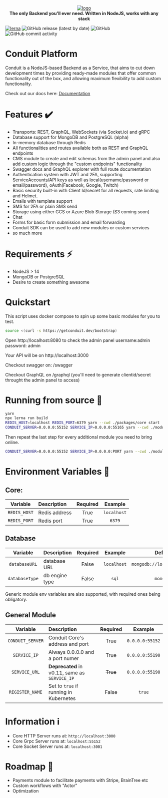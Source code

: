 <p align="center">
<br>
<a href="https://getconduit.dev" target="_blank"><img src="https://getconduit.dev/conduitLogo.svg" alt="logo"></a>
<br/>
<strong>The only Backend you'll ever need. Written in NodeJS, works with any stack</strong>
</p>

[![lerna](https://img.shields.io/badge/maintained%20with-lerna-cc00ff.svg)](https://lerna.js.org/)
![GitHub release (latest by date)](https://img.shields.io/github/v/release/ConduitPlatform/Conduit)
![GitHub](https://img.shields.io/github/license/ConduitPlatform/Conduit)
![GitHub commit activity](https://img.shields.io/github/commit-activity/m/ConduitPlatform/Conduit)
# Conduit Platform

Conduit is a NodeJS-based Backend as a Service, that aims to cut down development times
by providing ready-made modules that offer common functionality out of the box, and allowing
maximum flexibility to add custom functionality.

Check out our docs here: [Documentation](https://getconduit.dev/docs)

# Features ✔️

- Transports: REST, GraphQL, WebSockets (via Socket.io) and gRPC
- Database support for MongoDB and PostgreSQL (alpha)
- In-memory database through Redis
- All functionalities and routes available both as REST and GraphQL endpoints
- CMS module to create and edit schemas from the admin panel and also 
  add custom logic through the "custom endpoints" functionality
- Swagger docs and GraphQL explorer with full route documentation
- Authentication system with JWT and 2FA, supporting ServiceAccounts/API keys as well as
local(username/password or email/password), oAuth(Facebook, Google, Twitch)
- Basic security built-in with Client Id/secret for all requests, rate limiting and Helmet.
- Emails with template support
- SMS for 2FA or plain SMS send
- Storage using either GCS or Azure Blob Storage (S3 coming soon)
- Chat
- Forms for basic form submission and email forwarding
- Conduit SDK can be used to add new modules or custom services
- so much more

# Requirements ⚡

- NodeJS > 14
- MongoDB or PostgreSQL
- Desire to create something awesome
# Quickstart
This script uses docker compose to spin up some basic modules for you to test.
```sh
source <(curl -s https://getconduit.dev/bootstrap)
```
Open http://localhost:8080 to check the admin panel username:admin password: admin

Your API will be on http://localhost:3000

Checkout swagger on: /swagger

Checkout GraphQL on /graphql (you'll need to generate clientid/secret throught the admin panel to access)

# Running from source 🔨

```sh
yarn
npx lerna run build
REDIS_HOST=localhost REDIS_PORT=6379 yarn --cwd ./packages/core start
CONDUIT_SERVER=0.0.0.0:55152 SERVICE_IP=0.0.0.0:55165 yarn --cwd ./modules/database start
```

Then repeat the last step for every additional module you need to bring online.

```sh
CONDUIT_SERVER=0.0.0.0:55152 SERVICE_IP=0.0.0.0:PORT yarn --cwd ./modules/MODULE start
```

# Environment Variables 📃 <a name="env-vars"></a>

## Core:

|  Variable        |  Description   | Required |  Example        |
| :--------------: | :------------- | :------: | :-------------: |
| `REDIS_HOST`     | Redis address  |   True   | `localhost`     |
| `REDIS_PORT`     | Redis port     |   True   | `6379`          |

## Database

|  Variable        |  Description   | Required |  Example        |  Default                    |
| :--------------: | :------------- | :------: | :-------------: | :-------------------------: |
| `databaseURL`    | database URL   |  False   | `localhost`     | `mongodb://localhost:27017` |
| `databaseType`   | db engine type |  False   | `sql`           | `mongodb`                   |

Generic module env variables are also supported, with required ones being obligatory.

## General Module

|  Variable        |  Description                                  | Required |  Example        |
| :--------------: | :-------------------------------------------- | :------: | :-------------: |
| `CONDUIT_SERVER` | Conduit Core's address and port               |   True   | `0.0.0.0:55152` |
| `SERVICE_IP`     | Always 0.0.0.0 and a port numer               |   True   | `0.0.0.0:55190` |
| `SERVICE_URL`    | **Deprecated** in v0.11, same as `SERVICE_IP` | ~~True~~ | `0.0.0.0:55190` |
| `REGISTER_NAME`  | Set to `true` if running in Kubernetes        |   False  | `true`          |

# Information ℹ️

- Core HTTP Server runs at: `http://localhost:3000`
- Core Grpc Server runs at: `localhost:55152`
- Core Socket Server runs at: `localhost:3001`

# Roadmap 🏁

- Payments module to facilitate payments with Stripe, BrainTree etc
- Custom workflows with "Actor"
- Optimization
